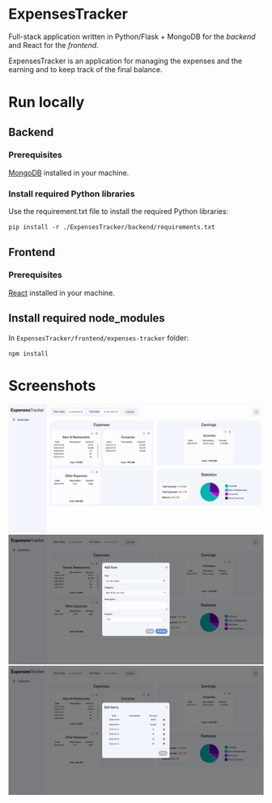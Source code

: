 # ExpensesTracker
Full-stack application written in Python/Flask + MongoDB for the _backend_ and React for the _frontend_.

ExpensesTracker is an application for managing the expenses and the earning and to keep track of the final balance.

# Run locally

## Backend

### Prerequisites
<a href="https://www.mongodb.com/docs/manual/installation/">MongoDB</a> installed in your machine.

### Install required Python libraries
Use the requirement.txt file to install the required Python libraries:

```
pip install -r ./ExpensesTracker/backend/requirements.txt
```

## Frontend

### Prerequisites
<a href="https://react.dev/learn/creating-a-react-app">React</a> installed in your machine.

## Install required node_modules

In `ExpensesTracker/frontend/expenses-tracker` folder:

```
npm install
```

# Screenshots
<img src="img/frontend.png"/>
<img src="img/frontend2.jpg"/>
<img src="img/frontend3.jpg"/>
